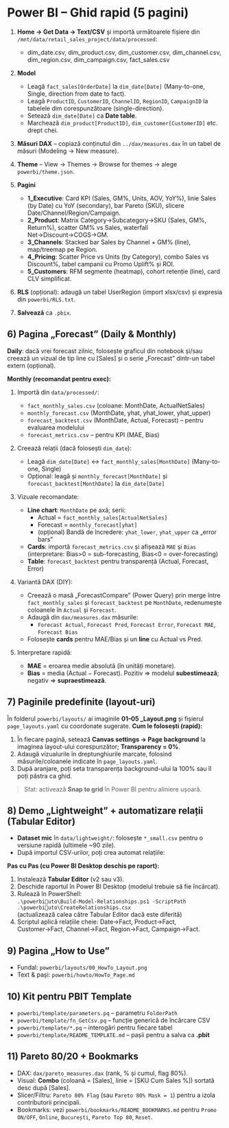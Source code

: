 
# Power BI – Ghid rapid (5 pagini)

1) **Home → Get Data → Text/CSV** și importă următoarele fișiere din `/mnt/data/retail_sales_project/data/processed`:
   - dim_date.csv, dim_product.csv, dim_customer.csv, dim_channel.csv, dim_region.csv, dim_campaign.csv, fact_sales.csv

2) **Model**
   - Leagă `fact_sales[OrderDate]` la `dim_date[Date]` (Many-to-one, Single, direction from date to fact).
   - Leagă `ProductID`, `CustomerID`, `ChannelID`, `RegionID`, `CampaignID` la tabelele dim corespunzătoare (single-direction).
   - Setează `dim_date[Date]` ca **Date table**.
   - Marchează `dim_product[ProductID]`, `dim_customer[CustomerID]` etc. drept chei.

3) **Măsuri DAX** – copiază conținutul din `../dax/measures.dax` în un tabel de măsuri (Modeling → New measure).

4) **Theme** – View → Themes → Browse for themes → alege `powerbi/theme.json`.

5) **Pagini**
   - **1_Executive**: Card KPI (Sales, GM%, Units, AOV, YoY%), linie Sales (by Date) cu YoY (secondary), bar Pareto (SKU), slicere Date/Channel/Region/Campaign.
   - **2_Product**: Matrix Category→Subcategory→SKU (Sales, GM%, Return%), scatter GM% vs Sales, waterfall Net→Discount→COGS→GM.
   - **3_Channels**: Stacked bar Sales by Channel + GM% (line), map/treemap pe Region.
   - **4_Pricing**: Scatter Price vs Units (by Category), combo Sales vs Discount%, tabel campanii cu Promo Uplift% și ROI.
   - **5_Customers**: RFM segmente (heatmap), cohort retenție (line), card CLV simplificat.

6) **RLS** (opțional): adaugă un tabel UserRegion (import xlsx/csv) și expresia din `powerbi/RLS.txt`.

7) **Salvează** ca `.pbix`.


## 6) Pagina „Forecast” (Daily & Monthly)
**Daily**: dacă vrei forecast zilnic, folosește graficul din notebook și/sau creează un vizual de tip line cu [Sales] și o serie „Forecast” dintr-un tabel extern (opțional).

**Monthly (recomandat pentru exec):**
1. Importă din `data/processed/`:
   - `fact_monthly_sales.csv` (coloane: MonthDate, ActualNetSales)
   - `monthly_forecast.csv` (MonthDate, yhat, yhat_lower, yhat_upper)
   - `forecast_backtest.csv` (MonthDate, Actual, Forecast) – pentru evaluarea modelului
   - `forecast_metrics.csv` – pentru KPI (MAE, Bias)

2. Creează relații (dacă folosești `dim_date`):
   - Leagă `dim_date[Date]` ↔ `fact_monthly_sales[MonthDate]` (Many-to-one, Single)
   - Opțional: leagă și `monthly_forecast[MonthDate]` și `forecast_backtest[MonthDate]` la `dim_date[Date]`

3. Vizuale recomandate:
   - **Line chart**: `MonthDate` pe axă; serii:
     - Actual = `fact_monthly_sales[ActualNetSales]`
     - Forecast = `monthly_forecast[yhat]`
     - (opțional) Bandă de încredere: `yhat_lower`, `yhat_upper` ca „error bars”
   - **Cards**: importă `forecast_metrics.csv` și afișează `MAE` și `Bias` (interpretare: Bias>0 = sub-forecasting, Bias<0 = over-forecasting)
   - **Table**: `forecast_backtest` pentru transparență (Actual, Forecast, Error)

4. Variantă DAX (DIY):
   - Creează o masă „ForecastCompare” (Power Query) prin merge între `fact_monthly_sales` și `forecast_backtest` pe `MonthDate`, redenumește coloanele în `Actual` și `Forecast`.
   - Adaugă din `dax/measures.dax` măsurile:
     - `Forecast Actual`, `Forecast Pred`, `Forecast Error`, `Forecast MAE`, `Forecast Bias`
   - Folosește **cards** pentru MAE/Bias și un **line** cu Actual vs Pred.

5. Interpretare rapidă:
   - **MAE** = eroarea medie absolută (în unități monetare).
   - **Bias** = media (Actual − Forecast). Pozitiv => modelul **subestimează**; negativ => **supraestimează**.


## 7) Paginile predefinite (layout-uri)
În folderul `powerbi/layouts/` ai imaginile **01–05 _Layout.png** și fișierul `page_layouts.yaml` cu coordonate sugerate.
**Cum le folosești (rapid):**
1. În fiecare pagină, setează **Canvas settings → Page background** la imaginea layout-ului corespunzător; **Transparency = 0%**.
2. Adaugă vizualurile în dreptunghiurile marcate, folosind măsurile/coloanele indicate în `page_layouts.yaml`.
3. După aranjare, poți seta transparența background-ului la 100% sau îl poți păstra ca ghid.

> Sfat: activează **Snap to grid** în Power BI pentru aliniere ușoară.


## 8) Demo „Lightweight” + automatizare relații (Tabular Editor)
- **Dataset mic** în `data/lightweight/`: folosește `*_small.csv` pentru o versiune rapidă (ultimele ~90 zile).
- După importul CSV-urilor, poți crea automat relațiile:

**Pas cu Pas (cu Power BI Desktop deschis pe raport):**
1. Instalează **Tabular Editor** (v2 sau v3).
2. Deschide raportul în Power BI Desktop (modelul trebuie să fie încărcat).
3. Rulează în PowerShell:  
   `.\powerbiuto\Build-Model-Relationships.ps1 -ScriptPath .\powerbiuto\CreateRelationships.csx`  
   (actualizează calea către Tabular Editor dacă este diferită)
4. Scriptul aplică relațiile cheie: Date→Fact, Product→Fact, Customer→Fact, Channel→Fact, Region→Fact, Campaign→Fact.


## 9) Pagina „How to Use”
- Fundal: `powerbi/layouts/00_HowTo_Layout.png`
- Text & pași: `powerbi/howto/HowTo_Page.md`

## 10) Kit pentru **PBIT Template**
- `powerbi/template/parameters.pq` – parametru `FolderPath`
- `powerbi/template/fn_GetCsv.pq` – funcție generică de încărcare CSV
- `powerbi/template/*.pq` – interogări pentru fiecare tabel
- `powerbi/template/README_TEMPLATE.md` – pașii pentru a salva ca **.pbit**


## 11) Pareto 80/20 + Bookmarks
- DAX: `dax/pareto_measures.dax` (rank, % și cumul, flag 80%).
- Visual: **Combo** (coloană = [Sales], linie = [SKU Cum Sales %]) sortată desc după [Sales].
- Slicer/Filtru: `Pareto 80% Flag` (sau `Pareto 80% Mask = 1`) pentru a izola contributorii principali.
- Bookmarks: vezi `powerbi/bookmarks/README_BOOKMARKS.md` pentru `Promo ON/OFF`, `Online`, `București`, `Pareto Top 80`, `Reset`.
